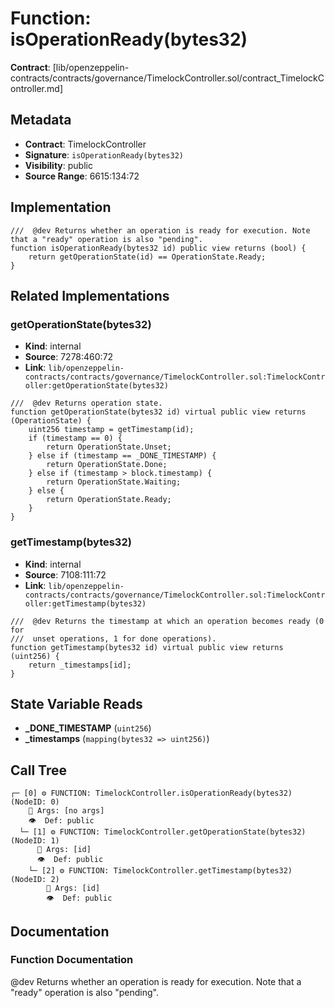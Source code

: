 # Function: isOperationReady(bytes32)

**Contract**: [lib/openzeppelin-contracts/contracts/governance/TimelockController.sol/contract_TimelockController.md]

## Metadata

- **Contract**: TimelockController
- **Signature**: `isOperationReady(bytes32)`
- **Visibility**: public
- **Source Range**: 6615:134:72

## Implementation

```solidity
///  @dev Returns whether an operation is ready for execution. Note that a "ready" operation is also "pending".
function isOperationReady(bytes32 id) public view returns (bool) {
    return getOperationState(id) == OperationState.Ready;
}
```

## Related Implementations

### getOperationState(bytes32)

- **Kind**: internal
- **Source**: 7278:460:72
- **Link**: `lib/openzeppelin-contracts/contracts/governance/TimelockController.sol:TimelockController:getOperationState(bytes32)`

```solidity
///  @dev Returns operation state.
function getOperationState(bytes32 id) virtual public view returns (OperationState) {
    uint256 timestamp = getTimestamp(id);
    if (timestamp == 0) {
        return OperationState.Unset;
    } else if (timestamp == _DONE_TIMESTAMP) {
        return OperationState.Done;
    } else if (timestamp > block.timestamp) {
        return OperationState.Waiting;
    } else {
        return OperationState.Ready;
    }
}
```

### getTimestamp(bytes32)

- **Kind**: internal
- **Source**: 7108:111:72
- **Link**: `lib/openzeppelin-contracts/contracts/governance/TimelockController.sol:TimelockController:getTimestamp(bytes32)`

```solidity
///  @dev Returns the timestamp at which an operation becomes ready (0 for
///  unset operations, 1 for done operations).
function getTimestamp(bytes32 id) virtual public view returns (uint256) {
    return _timestamps[id];
}
```

## State Variable Reads

- **_DONE_TIMESTAMP** (`uint256`)
- **_timestamps** (`mapping(bytes32 => uint256)`)

## Call Tree

```
┌─ [0] ⚙️ FUNCTION: TimelockController.isOperationReady(bytes32) (NodeID: 0)
    💬 Args: [no args]
    👁️  Def: public
  └─ [1] ⚙️ FUNCTION: TimelockController.getOperationState(bytes32) (NodeID: 1)
      💬 Args: [id]
      👁️  Def: public
    └─ [2] ⚙️ FUNCTION: TimelockController.getTimestamp(bytes32) (NodeID: 2)
        💬 Args: [id]
        👁️  Def: public
```

## Documentation

### Function Documentation

 @dev Returns whether an operation is ready for execution. Note that a "ready" operation is also "pending".
